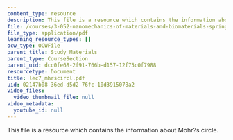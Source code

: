 ```yaml
---
content_type: resource
description: This file is a resource which contains the information about Mohr?s circle.
file: /courses/3-052-nanomechanics-of-materials-and-biomaterials-spring-2007/02147b0836edd5d276fc10d3915078a2_lec7_mhrscircl.pdf
file_type: application/pdf
learning_resource_types: []
ocw_type: OCWFile
parent_title: Study Materials
parent_type: CourseSection
parent_uid: dcc0fe68-2f91-766b-d157-12f75c0f7988
resourcetype: Document
title: lec7_mhrscircl.pdf
uid: 02147b08-36ed-d5d2-76fc-10d3915078a2
video_files:
  video_thumbnail_file: null
video_metadata:
  youtube_id: null
---
```

This file is a resource which contains the information about Mohr?s circle.

